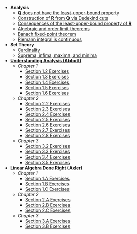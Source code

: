 - **Analysis**
  - [**Q** does not have the least-upper-bound property](https://lew98.github.io/Mathematics/Q_does_not_have_the_least_upper_bound_property.pdf)
  - [Construction of **R** from **Q** via Dedekind cuts](https://lew98.github.io/Mathematics/Construction_of_R_from_Q_via_Dedekind_cuts.pdf)
  - [Consequences of the least-upper-bound property of **R**](https://lew98.github.io/Mathematics/Consequences_of_the_least_upper_bound_property_of_R.pdf)
  - [Algebraic and order limit theorems](https://lew98.github.io/Mathematics/Algebraic_and_order_limit_theorems.pdf)
  - [Banach fixed-point theorem](https://lew98.github.io/Mathematics/Banach_fixed_point_theorem.pdf)
  - [Riemann integral is continuous](https://lew98.github.io/Mathematics/Riemann_integral_is_continuous.pdf)
- **Set Theory**
  - [Cardinality](https://lew98.github.io/Mathematics/Cardinality.pdf)
  - [Suprema, infima, maxima, and minima](https://lew98.github.io/Mathematics/Suprema_infima_maxima_and_minima.pdf)
- [**Understanding Analysis (Abbott)**](https://link.springer.com/book/10.1007/978-1-4939-2712-8)
  - *Chapter 1*
    - [Section 1.2 Exercises](https://lew98.github.io/Mathematics/UA_Section_1_2_Exercises.pdf)
    - [Section 1.3 Exercises](https://lew98.github.io/Mathematics/UA_Section_1_3_Exercises.pdf)
    - [Section 1.4 Exercises](https://lew98.github.io/Mathematics/UA_Section_1_4_Exercises.pdf)
    - [Section 1.5 Exercises](https://lew98.github.io/Mathematics/UA_Section_1_5_Exercises.pdf)
    - [Section 1.6 Exercises](https://lew98.github.io/Mathematics/UA_Section_1_6_Exercises.pdf)
  - *Chapter 2*
    - [Section 2.2 Exercises](https://lew98.github.io/Mathematics/UA_Section_2_2_Exercises.pdf)
    - [Section 2.3 Exercises](https://lew98.github.io/Mathematics/UA_Section_2_3_Exercises.pdf)
    - [Section 2.4 Exercises](https://lew98.github.io/Mathematics/UA_Section_2_4_Exercises.pdf)
    - [Section 2.5 Exercises](https://lew98.github.io/Mathematics/UA_Section_2_5_Exercises.pdf)
    - [Section 2.6 Exercises](https://lew98.github.io/Mathematics/UA_Section_2_6_Exercises.pdf)
    - [Section 2.7 Exercises](https://lew98.github.io/Mathematics/UA_Section_2_7_Exercises.pdf)
    - [Section 2.8 Exercises](https://lew98.github.io/Mathematics/UA_Section_2_8_Exercises.pdf)
  - *Chapter 3*
    - [Section 3.2 Exercises](https://lew98.github.io/Mathematics/UA_Section_3_2_Exercises.pdf)
    - [Section 3.3 Exercises](https://lew98.github.io/Mathematics/UA_Section_3_3_Exercises.pdf)
    - [Section 3.4 Exercises](https://lew98.github.io/Mathematics/UA_Section_3_4_Exercises.pdf)
    - [Section 3.5 Exercises](https://lew98.github.io/Mathematics/UA_Section_3_5_Exercises.pdf)
- [**Linear Algebra Done Right (Axler)**](https://linear.axler.net)
  - *Chapter 1*
    - [Section 1.A Exercises](https://lew98.github.io/Mathematics/LADR_Section_1_A_Exercises.pdf)
    - [Section 1.B Exercises](https://lew98.github.io/Mathematics/LADR_Section_1_B_Exercises.pdf)
    - [Section 1.C Exercises](https://lew98.github.io/Mathematics/LADR_Section_1_C_Exercises.pdf)
  - *Chapter 2*
    - [Section 2.A Exercises](https://lew98.github.io/Mathematics/LADR_Section_2_A_Exercises.pdf)
    - [Section 2.B Exercises](https://lew98.github.io/Mathematics/LADR_Section_2_B_Exercises.pdf)
    - [Section 2.C Exercises](https://lew98.github.io/Mathematics/LADR_Section_2_C_Exercises.pdf)
  - *Chapter 3*
    - [Section 3.A Exercises](https://lew98.github.io/Mathematics/LADR_Section_3_A_Exercises.pdf)
    - [Section 3.B Exercises](https://lew98.github.io/Mathematics/LADR_Section_3_B_Exercises.pdf)